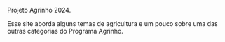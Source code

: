 Projeto Agrinho 2024.

  Esse site aborda alguns temas de agricultura e um pouco sobre uma das outras categorias do Programa Agrinho.
